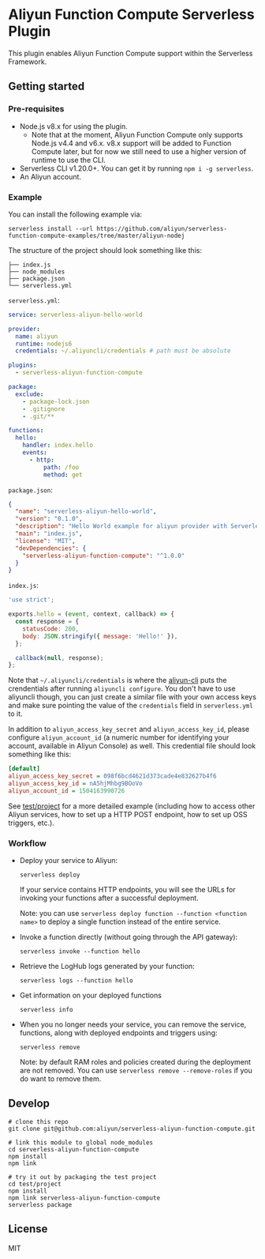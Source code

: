 # Aliyun Function Compute Serverless Plugin

This plugin enables Aliyun Function Compute support within the Serverless Framework.

## Getting started

### Pre-requisites

* Node.js v8.x for using the plugin.
  * Note that at the moment, Aliyun Function Compute only supports Node.js v4.4 and v6.x. v8.x support will be added to Function Compute later, but for now we still need to use a higher version of runtime to use the CLI.
* Serverless CLI v1.20.0+. You can get it by running `npm i -g serverless`.
* An Aliyun account.

### Example

You can install the following example via:

```console
serverless install --url https://github.com/aliyun/serverless-function-compute-examples/tree/master/aliyun-nodej
```

The structure of the project should look something like this:

```
├── index.js
├── node_modules
├── package.json
└── serverless.yml
```

`serverless.yml`:

```yaml
service: serverless-aliyun-hello-world

provider:
  name: aliyun
  runtime: nodejs6
  credentials: ~/.aliyuncli/credentials # path must be absolute

plugins:
  - serverless-aliyun-function-compute

package:
  exclude:
    - package-lock.json
    - .gitignore
    - .git/**

functions:
  hello:
    handler: index.hello
    events:
      - http:
          path: /foo
          method: get
```

`package.json`:

```json
{
  "name": "serverless-aliyun-hello-world",
  "version": "0.1.0",
  "description": "Hello World example for aliyun provider with Serverless Framework.",
  "main": "index.js",
  "license": "MIT",
  "devDependencies": {
    "serverless-aliyun-function-compute": "^1.0.0"
  }
}
```

`index.js`:

```javascript
'use strict';

exports.hello = (event, context, callback) => {
  const response = {
    statusCode: 200,
    body: JSON.stringify({ message: 'Hello!' }),
  };

  callback(null, response);
};
```

Note that `~/.aliyuncli/credentials` is where the [aliyun-cli](https://github.com/aliyun/aliyun-cli) puts the crendentials after running `aliyuncli configure`. You don't have to use aliyuncli though, you can just create a similar file with your own access keys and make sure pointing the value of the `credentials` field in `serverless.yml` to it.

In addition to `aliyun_access_key_secret` and `aliyun_access_key_id`, please configure `aliyun_account_id` (a numeric number for identifying your account, available in Aliyun Console) as well. This credential file should look something like this:

```ini
[default]
aliyun_access_key_secret = 098f6bcd4621d373cade4e832627b4f6
aliyun_access_key_id = nA5hjMhbg9BOoVo
aliyun_account_id = 1504163990726
```

See [test/project](./test/project) for a more detailed example (including how to access other Aliyun services, how to set up a HTTP POST endpoint, how to set up OSS triggers, etc.).

### Workflow

* Deploy your service to Aliyun:

  ```console
  serverless deploy
  ```

  If your service contains HTTP endpoints, you will see the URLs for invoking your functions after a successful deployment.

  Note: you can use `serverless deploy function --function <function name>` to deploy a single function instead of the entire service.
* Invoke a function directly (without going through the API gateway):

  ```
  serverless invoke --function hello
  ```
* Retrieve the LogHub logs generated by your function:

  ```
  serverless logs --function hello
  ```
* Get information on your deployed functions

  ```
  serverless info
  ```
* When you no longer needs your service, you can remove the service, functions, along with deployed endpoints and triggers using:

  ```
  serverless remove
  ```

  Note: by default RAM roles and policies created during the deployment are not removed. You can use `serverless remove --remove-roles` if you do want to remove them.

## Develop

```
# clone this repo
git clone git@github.com:aliyun/serverless-aliyun-function-compute.git

# link this module to global node_modules
cd serverless-aliyun-function-compute
npm install
npm link

# try it out by packaging the test project
cd test/project
npm install
npm link serverless-aliyun-function-compute
serverless package
```

## License

MIT
